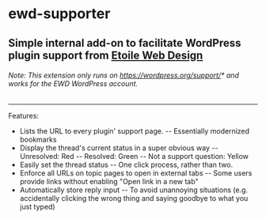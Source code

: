 # ewd-supporter
## Simple internal add-on to facilitate WordPress plugin support from [Etoile Web Design](https://www.etoilewebdesign.com/)
###### Note: This extension only runs on https://wordpress.org/support/* and works for the EWD WordPress account.
---
Features:
- Lists the URL to every plugin' support page.
-- Essentially modernized bookmarks
- Display the thread's current status in a super obvious way
-- Unresolved: Red
-- Resolved: Green
-- Not a support question: Yellow
- Easily set the thread status
-- One click process, rather than two. 
- Enforce all URLs on topic pages to open in external tabs
-- Some users provide links without enabling "Open link in a new tab"
- Automatically store reply input
-- To avoid unannoying situations 
(e.g. accidentally clicking the wrong thing and saying goodbye to what you just typed)